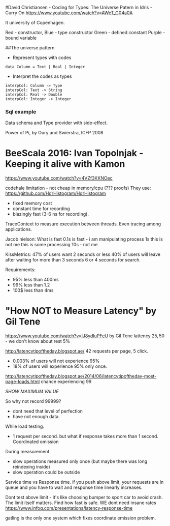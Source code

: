 #David Christiansen - Coding for Types: The Universe Patern in Idris - Curry On
https://www.youtube.com/watch?v=AWeT_G04a0A

It university of Copenhagen.

Red - constructor,
Blue - type constructor
Green - defined constant
Purple - bound variable

##The universe pattern

- Represent types with codes

`data Column = Text | Real | Integer`

- Interpret the codes as types

```
interpCol: Column -> Type
interpCol: Text -> String
interpСol: Real -> Double
interpCol: Integer -> Integer
```

### Sql example
Data schema and Type provider with side-effect.

Power of Pi, by Oury and Swierstra, ICFP 2008


# BeeScala 2016: Ivan Topolnjak - Keeping it alive with Kamon
https://www.youtube.com/watch?v=4VZf3KKNOec

codehale limitation - not cheap in memory/cpu (??? proofs)
They use: https://github.com/HdrHistogram/HdrHistogram
- fixed memory cost
- constant time for recording
- blazingly fast (3-6 ns for recording).

TraceContext to measure execution between threads. Even tracing among
applications.

Jacob nielson:
What is fast
0.1s is fast - i am manipulating process
1s this is not me this is some processing
10s - not me 

KissMetrics:
47% of users want 2 seconds or less
40% of users will leave after waiting for more than 3 seconds
6 or 4 seconds for search.

Requirements:
- 95% less than 400ms
- 99% less than 1.2
- 100$ less than 4ms

# "How NOT to Measure Latency" by Gil Tene
https://www.youtube.com/watch?v=lJ8ydIuPFeU by Gil Tene
lattency 25$, 50%, 95$ - we don't know about rest 5%

http://latencytipoftheday.blogspot.ae/
42 requests per page, 5 click.
- 0.003% of users will not experience 95%
- 18% of users will experience 95% only once.

http://latencytipoftheday.blogspot.ae/2014/06/latencytipoftheday-most-page-loads.html
chance experiencing 99

*SHOW MAXIMUM VALUE*

So why not record 99999?
- dont need that level of perfection
- have not enough data.

While load testing.
- 1 request per second. but what if response takes more than 1
  second. Coordinated omission

During measurement
- slow operations measured only once (but maybe there was long
reindexing inside)
- slow operation could be outside

Service time vs Response time.
if you push above limit, your requests are in queue and you have to
wait and response time linearly increases.

Dont test above limit - it's like choosing bumper to sport car to
avoid crash. The limit itself matters. Find how fast is safe. WE dont
need insane rates
https://www.infoq.com/presentations/latency-response-time

gatling is the only one system which fixes coordinate emission problem.
